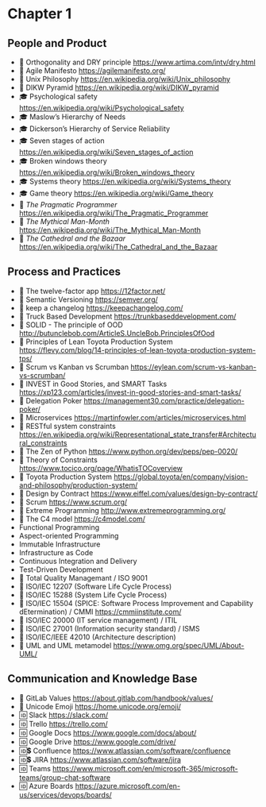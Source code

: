 # Chapter 1

## People and Product

* 📃 Orthogonality and DRY principle <https://www.artima.com/intv/dry.html>
* 📃 Agile Manifesto <https://agilemanifesto.org/>
* 📃 Unix Philosophy <https://en.wikipedia.org/wiki/Unix_philosophy>
* 📃 DIKW Pyramid <https://en.wikipedia.org/wiki/DIKW_pyramid>
* 🎓 Psychological safety <https://en.wikipedia.org/wiki/Psychological_safety>
* 🎓 Maslow’s Hierarchy of Needs
* 🎓 Dickerson’s Hierarchy of Service Reliability
* 🎓 Seven stages of action <https://en.wikipedia.org/wiki/Seven_stages_of_action>
* 🎓 Broken windows theory <https://en.wikipedia.org/wiki/Broken_windows_theory>
* 🎓 Systems theory <https://en.wikipedia.org/wiki/Systems_theory>
* 🎓 Game theory <https://en.wikipedia.org/wiki/Game_theory>
* 📕 _The Pragmatic Programmer_ <https://en.wikipedia.org/wiki/The_Pragmatic_Programmer>
* 📕 _The Mythical Man-Month_ <https://en.wikipedia.org/wiki/The_Mythical_Man-Month>
* 📕 _The Cathedral and the Bazaar_ <https://en.wikipedia.org/wiki/The_Cathedral_and_the_Bazaar>

## Process and Practices

* 📃 The twelve-factor app <https://12factor.net/>
* 📃 Semantic Versioning <https://semver.org/>
* 📃 keep a changelog <https://keepachangelog.com/>
* 📃 Truck Based Development <https://trunkbaseddevelopment.com/>
* 📃 SOLID - The principle of OOD <http://butunclebob.com/ArticleS.UncleBob.PrinciplesOfOod>
* 📃 Principles of Lean Toyota Production System <https://flevy.com/blog/14-principles-of-lean-toyota-production-system-tps/>
* 📃 Scrum vs Kanban vs Scrumban <https://eylean.com/scrum-vs-kanban-vs-scrumban/>
* 📃 INVEST in Good Stories, and SMART Tasks <https://xp123.com/articles/invest-in-good-stories-and-smart-tasks/>
* 📃 Delegation Poker <https://management30.com/practice/delegation-poker/>
* 📃 Microservices <https://martinfowler.com/articles/microservices.html>
* 📃 RESTful system constraints <https://en.wikipedia.org/wiki/Representational_state_transfer#Architectural_constraints>
* 📃 The Zen of Python <https://www.python.org/dev/peps/pep-0020/>
* 📙 Theory of Constraints <https://www.tocico.org/page/WhatisTOCoverview>
* 📙 Toyota Production System <https://global.toyota/en/company/vision-and-philosophy/production-system/>
* 📙 Design by Contract <https://www.eiffel.com/values/design-by-contract/>
* 📙 Scrum <https://www.scrum.org/>
* 📙 Extreme Programming <http://www.extremeprogramming.org/>
* 📙 The C4 model <https://c4model.com/>
* Functional Programming
* Aspect-oriented Programming
* Immutable Infrastructure
* Infrastructure as Code
* Continuous Integration and Delivery
* Test-Driven Development
* 📗 Total Quality Managemant / ISO 9001
* 📗 ISO/IEC 12207 (Software Life Cycle Process)
* 📗 ISO/IEC 15288 (System Life Cycle Process)
* 📗 ISO/IEC 15504 (SPICE: Software Process Improvement and Capability dEtermination) / CMMI <https://cmmiinstitute.com/>
* 📗 ISO/IEC 20000 (IT service management) / ITIL
* 📗 ISO/IEC 27001 (Information security standard) / ISMS
* 📗 ISO/IEC/IEEE 42010 (Architecture description)
* 📗 UML and UML metamodel <https://www.omg.org/spec/UML/About-UML/>

## Communication and Knowledge Base

* 📃 GitLab Values <https://about.gitlab.com/handbook/values/>
* 📗 Unicode Emoji <https://home.unicode.org/emoji/>
* 🆔 Slack <https://slack.com/>
* 🆔 Trello <https://trello.com/>
* 🆔 Google Docs <https://www.google.com/docs/about/>
* 🆔 Google Drive <https://www.google.com/drive/>
* 🆔💲 Confluence <https://www.atlassian.com/software/confluence>
* 🆔💲 JIRA <https://www.atlassian.com/software/jira>
* 🆔 Teams <https://www.microsoft.com/en/microsoft-365/microsoft-teams/group-chat-software>
* 🆔 Azure Boards <https://azure.microsoft.com/en-us/services/devops/boards/>
